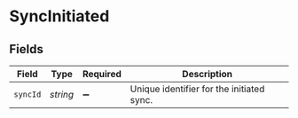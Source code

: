 # SyncInitiated


## Fields

| Field                                     | Type                                      | Required                                  | Description                               |
| ----------------------------------------- | ----------------------------------------- | ----------------------------------------- | ----------------------------------------- |
| `syncId`                                  | *string*                                  | :heavy_minus_sign:                        | Unique identifier for the initiated sync. |